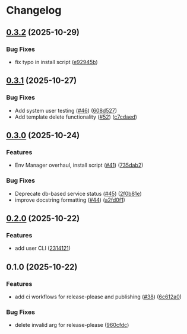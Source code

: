 # Changelog

## [0.3.2](https://github.com/kristiankunc/svs-core/compare/v0.3.1...v0.3.2) (2025-10-29)


### Bug Fixes

* fix typo in install script ([e92945b](https://github.com/kristiankunc/svs-core/commit/e92945babf107d3bfaa20629cdba7c2d7b496e12))

## [0.3.1](https://github.com/kristiankunc/svs-core/compare/v0.3.0...v0.3.1) (2025-10-27)


### Bug Fixes

* Add system user testing ([#46](https://github.com/kristiankunc/svs-core/issues/46)) ([608d527](https://github.com/kristiankunc/svs-core/commit/608d527b91943cdf395a14647b7fda0bea87f224))
* Add template delete functionality ([#52](https://github.com/kristiankunc/svs-core/issues/52)) ([c7cdaed](https://github.com/kristiankunc/svs-core/commit/c7cdaed51c744028580596e8e9245d9f2311282b))

## [0.3.0](https://github.com/kristiankunc/svs-core/compare/v0.2.0...v0.3.0) (2025-10-24)


### Features

* Env Manager overhaul, install script ([#41](https://github.com/kristiankunc/svs-core/issues/41)) ([735dab2](https://github.com/kristiankunc/svs-core/commit/735dab2b76e872e6384cb4db2281d632ecfdccf6))


### Bug Fixes

* Deprecate db-based service status ([#45](https://github.com/kristiankunc/svs-core/issues/45)) ([2f0b81e](https://github.com/kristiankunc/svs-core/commit/2f0b81e8fc9986f56a94a88b3f1e3a83a78e6903))
* improve docstring formatting ([#44](https://github.com/kristiankunc/svs-core/issues/44)) ([a2fd0f1](https://github.com/kristiankunc/svs-core/commit/a2fd0f1b014a42fab0eaff5b35ee35ff3bea90b6))

## [0.2.0](https://github.com/kristiankunc/svs-core/compare/v0.1.0...v0.2.0) (2025-10-22)


### Features

* add user CLI ([2314121](https://github.com/kristiankunc/svs-core/commit/2314121eeecbfa8ce4387f10b372493f683d4911))

## 0.1.0 (2025-10-22)


### Features

* add ci workflows for release-please and publishing ([#38](https://github.com/kristiankunc/svs-core/issues/38)) ([6c612a0](https://github.com/kristiankunc/svs-core/commit/6c612a0de664d6753e4133392d979599682745ff))


### Bug Fixes

* delete invalid arg for release-please ([960cfdc](https://github.com/kristiankunc/svs-core/commit/960cfdc352c66d1217f43f70c5085ca6394f2409))
